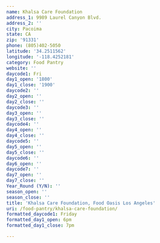 ```yaml
---
name: Khalsa Care Foundation
address_1: 9989 Laurel Canyon Blvd.
address_2: ''
city: Pacoima
state: CA
zip: '91331'
phone: (805)402-5050
latitude: '34.2511562'
longitude: '-118.4252181'
category: Food Pantry
website: ''
daycode1: Fri
day1_open: '1800'
day1_close: '1900'
daycode2: ''
day2_open: ''
day2_close: ''
daycode3: ''
day3_open: ''
day3_close: ''
daycode4: ''
day4_open: ''
day4_close: ''
daycode5: ''
day5_open: ''
day5_close: ''
daycode6: ''
day6_open: ''
daycode7: ''
day7_open: ''
day7_close: ''
Year_Round (Y/N): ''
season_open: ''
season_close: ''
title: 'Khalsa Care Foundation, Food Oasis Los Angeles'
uri: /food-pantry/khalsa-care-foundation/
formatted_daycode1: Friday
formatted_day1_open: 6pm
formatted_day1_close: 7pm

---
```

